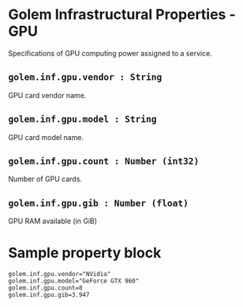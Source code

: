 # Golem Infrastructural Properties - GPU
Specifications of GPU computing power assigned to a service.

## `golem.inf.gpu.vendor : String`
GPU card vendor name.

## `golem.inf.gpu.model : String`
GPU card model name.

## `golem.inf.gpu.count : Number (int32)`
Number of GPU cards.

## `golem.inf.gpu.gib : Number (float)`
GPU RAM available (in GiB)

# Sample property block
```
golem.inf.gpu.vendor="NVidia"
golem.inf.gpu.model="GeForce GTX 960"
golem.inf.gpu.count=8
golem.inf.gpu.gib=3.947
```